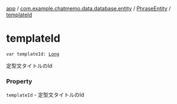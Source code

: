 [app](../../index.md) / [com.example.chatmemo.data.database.entity](../index.md) / [PhraseEntity](index.md) / [templateId](./template-id.md)

# templateId

`var templateId: `[`Long`](https://kotlinlang.org/api/latest/jvm/stdlib/kotlin/-long/index.html)

定型文タイトルのId

### Property

`templateId` - 定型文タイトルのId
